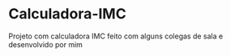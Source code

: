 # Calculadora-IMC
Projeto com calculadora IMC feito com alguns colegas de sala e desenvolvido por mim
